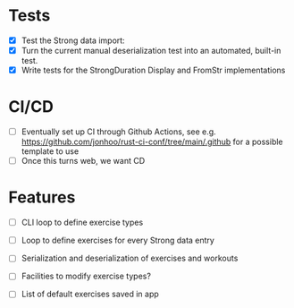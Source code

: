# Tests
- [x] Test the Strong data import:
- [x]   Turn the current manual deserialization test into an automated, built-in test. 
- [x]   Write tests for the StrongDuration Display and FromStr implementations

# CI/CD
- [ ] Eventually set up CI through Github Actions, see e.g. https://github.com/jonhoo/rust-ci-conf/tree/main/.github for a possible template to use
- [ ] Once this turns web, we want CD

# Features
- [ ] CLI loop to define exercise types
- [ ] Loop to define exercises for every Strong data entry
- [ ] Serialization and deserialization of exercises and workouts
- [ ] Facilities to modify exercise types?
- [ ] List of default exercises saved in app

